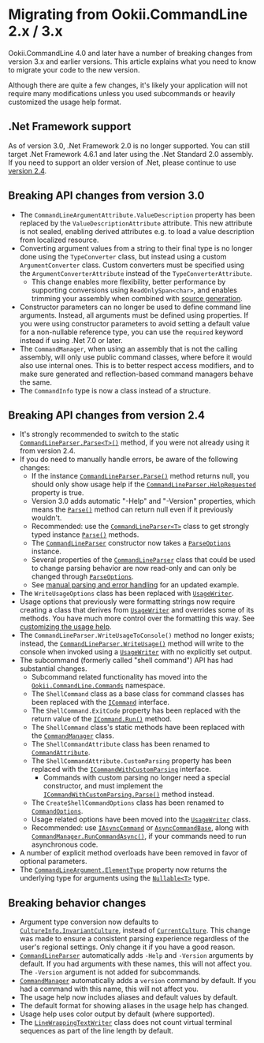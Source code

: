 # Migrating from Ookii.CommandLine 2.x / 3.x

Ookii.CommandLine 4.0 and later have a number of breaking changes from version 3.x and earlier
versions. This article explains what you need to know to migrate your code to the new version.

Although there are quite a few changes, it's likely your application will not require many
modifications unless you used subcommands or heavily customized the usage help format.

## .Net Framework support

As of version 3.0, .Net Framework 2.0 is no longer supported. You can still target .Net Framework
4.6.1 and later using the .Net Standard 2.0 assembly. If you need to support an older version of
.Net, please continue to use [version 2.4](https://github.com/SvenGroot/ookii.commandline/releases/tag/v2.4).

## Breaking API changes from version 3.0

- The `CommandLineArgumentAttribute.ValueDescription` property has been replaced by the
  `ValueDescriptionAttribute` attribute. This new attribute is not sealed, enabling derived
  attributes e.g. to load a value description from localized resource.
- Converting argument values from a string to their final type is no longer done using the
  `TypeConverter` class, but instead using a custom `ArgumentConverter` class. Custom converters
  must be specified using the `ArgumentConverterAttribute` instead of the `TypeConverterAttribute`.
  - This change enables more flexibility, better performance by supporting conversions using
    `ReadOnlySpan<char>`, and enables trimming your assembly when combined with
    [source generation](SourceGeneration.md).
- Constructor parameters can no longer be used to define command line arguments. Instead, all
  arguments must be defined using properties. If you were using constructor parameters to avoid
  setting a default value for a non-nullable reference type, you can use the `required` keyword
  instead if using .Net 7.0 or later.
- The `CommandManager`, when using an assembly that is not the calling assembly, will only use
  public command classes, where before it would also use internal ones. This is to better respect
  access modifiers, and to make sure generated and reflection-based command managers behave the
  same.
- The `CommandInfo` type is now a class instead of a structure.

## Breaking API changes from version 2.4

- It's strongly recommended to switch to the static [`CommandLineParser.Parse<T>()`][] method, if you
  were not already using it from version 2.4.
- If you do need to manually handle errors, be aware of the following changes:
  - If the instance [`CommandLineParser.Parse()`][CommandLineParser.Parse()_2] method returns null, you should only show usage help
    if the [`CommandLineParser.HelpRequested`][] property is true.
  - Version 3.0 adds automatic "-Help" and "-Version" properties, which means the [`Parse()`][Parse()_6] method
    can return null even if it previously wouldn't.
  - Recommended: use the [`CommandLineParser<T>`][] class to get strongly typed instance [`Parse()`][Parse()_5]
    methods.
  - The [`CommandLineParser`][] constructor now takes a [`ParseOptions`][] instance.
  - Several properties of the [`CommandLineParser`][] class that could be used to change parsing behavior
    are now read-only and can only be changed through [`ParseOptions`][].
  - See [manual parsing and error handling](ParsingArguments.md#manual-parsing-and-error-handling)
    for an updated example.
- The `WriteUsageOptions` class has been replaced with [`UsageWriter`][].
- Usage options that previously were formatting strings now require creating a class that derives
  from [`UsageWriter`][] and overrides some of its methods. You have much more control over the
  formatting this way. See [customizing the usage help](UsageHelp.md#customizing-the-usage-help).
- The `CommandLineParser.WriteUsageToConsole()` method no longer exists; instead, the
  [`CommandLineParser.WriteUsage()`][] method will write to the console when invoked using a
  [`UsageWriter`][] with no explicitly set output.
- The subcommand (formerly called "shell command") API has had substantial changes.
  - Subcommand related functionality has moved into the [`Ookii.CommandLine.Commands`][] namespace.
  - The `ShellCommand` class as a base class for command classes has been replaced with the
    [`ICommand`][] interface.
  - The `ShellCommand.ExitCode` property has been replaced with the return value of the
    [`ICommand.Run()`][] method.
  - The `ShellCommand` class's static methods have been replaced with the [`CommandManager`][] class.
  - The `ShellCommandAttribute` class has been renamed to [`CommandAttribute`][].
  - The `ShellCommandAttribute.CustomParsing` property has been replaced with the
    [`ICommandWithCustomParsing`][] interface.
    - Commands with custom parsing no longer need a special constructor, and must implement the
      [`ICommandWithCustomParsing.Parse()`][] method instead.
  - The `CreateShellCommandOptions` class has been renamed to [`CommandOptions`][].
  - Usage related options have been moved into the [`UsageWriter`][] class.
  - Recommended: use [`IAsyncCommand`][] or [`AsyncCommandBase`][], along with
    [`CommandManager.RunCommandAsync()`][], if your commands need to run asynchronous code.
- A number of explicit method overloads have been removed in favor of optional parameters.
- The [`CommandLineArgument.ElementType`][] property now returns the underlying type for arguments
  using the [`Nullable<T>`][] type.

## Breaking behavior changes

- Argument type conversion now defaults to [`CultureInfo.InvariantCulture`][], instead of
  [`CurrentCulture`][]. This change was made to ensure a consistent parsing experience regardless of the
  user's regional settings. Only change it if you have a good reason.
- [`CommandLineParser`][] automatically adds `-Help` and `-Version` arguments by default. If you had
  arguments with these names, this will not affect you. The `-Version` argument is not added for
  subcommands.
- [`CommandManager`][] automatically adds a `version` command by default. If you had a command with
  this name, this will not affect you.
- The usage help now includes aliases and default values by default.
- The default format for showing aliases in the usage help has changed.
- Usage help uses color output by default (where supported).
- The [`LineWrappingTextWriter`][] class does not count virtual terminal sequences as part of the
  line length by default.

[`AsyncCommandBase`]: https://www.ookii.org/docs/commandline-3.1/html/T_Ookii_CommandLine_Commands_AsyncCommandBase.htm
[`CommandAttribute`]: https://www.ookii.org/docs/commandline-3.1/html/T_Ookii_CommandLine_Commands_CommandAttribute.htm
[`CommandLineArgument.ElementType`]: https://www.ookii.org/docs/commandline-3.1/html/P_Ookii_CommandLine_CommandLineArgument_ElementType.htm
[`CommandLineParser.HelpRequested`]: https://www.ookii.org/docs/commandline-3.1/html/P_Ookii_CommandLine_CommandLineParser_HelpRequested.htm
[`CommandLineParser.Parse<T>()`]: https://www.ookii.org/docs/commandline-3.1/html/M_Ookii_CommandLine_CommandLineParser_Parse__1.htm
[`CommandLineParser.WriteUsage()`]: https://www.ookii.org/docs/commandline-3.1/html/M_Ookii_CommandLine_CommandLineParser_WriteUsage.htm
[`CommandLineParser`]: https://www.ookii.org/docs/commandline-3.1/html/T_Ookii_CommandLine_CommandLineParser.htm
[`CommandLineParser<T>`]: https://www.ookii.org/docs/commandline-3.1/html/T_Ookii_CommandLine_CommandLineParser_1.htm
[`CommandManager.RunCommandAsync()`]: https://www.ookii.org/docs/commandline-3.1/html/Overload_Ookii_CommandLine_Commands_CommandManager_RunCommandAsync.htm
[`CommandManager`]: https://www.ookii.org/docs/commandline-3.1/html/T_Ookii_CommandLine_Commands_CommandManager.htm
[`CommandOptions`]: https://www.ookii.org/docs/commandline-3.1/html/T_Ookii_CommandLine_Commands_CommandOptions.htm
[`CultureInfo.InvariantCulture`]: https://learn.microsoft.com/dotnet/api/system.globalization.cultureinfo.invariantculture
[`CurrentCulture`]: https://learn.microsoft.com/dotnet/api/system.globalization.cultureinfo.currentculture
[`IAsyncCommand`]: https://www.ookii.org/docs/commandline-3.1/html/T_Ookii_CommandLine_Commands_IAsyncCommand.htm
[`ICommand.Run()`]: https://www.ookii.org/docs/commandline-3.1/html/M_Ookii_CommandLine_Commands_ICommand_Run.htm
[`ICommand`]: https://www.ookii.org/docs/commandline-3.1/html/T_Ookii_CommandLine_Commands_ICommand.htm
[`ICommandWithCustomParsing.Parse()`]: https://www.ookii.org/docs/commandline-3.1/html/M_Ookii_CommandLine_Commands_ICommandWithCustomParsing_Parse.htm
[`ICommandWithCustomParsing`]: https://www.ookii.org/docs/commandline-3.1/html/T_Ookii_CommandLine_Commands_ICommandWithCustomParsing.htm
[`LineWrappingTextWriter`]: https://www.ookii.org/docs/commandline-3.1/html/T_Ookii_CommandLine_LineWrappingTextWriter.htm
[`Nullable<T>`]: https://learn.microsoft.com/dotnet/api/system.nullable-1
[`Ookii.CommandLine.Commands`]: https://www.ookii.org/docs/commandline-3.1/html/N_Ookii_CommandLine_Commands.htm
[`ParseOptions`]: https://www.ookii.org/docs/commandline-3.1/html/T_Ookii_CommandLine_ParseOptions.htm
[`UsageWriter`]: https://www.ookii.org/docs/commandline-3.1/html/T_Ookii_CommandLine_UsageWriter.htm
[CommandLineParser.Parse()_2]: https://www.ookii.org/docs/commandline-3.1/html/Overload_Ookii_CommandLine_CommandLineParser_Parse.htm
[Parse()_5]: https://www.ookii.org/docs/commandline-3.1/html/Overload_Ookii_CommandLine_CommandLineParser_1_Parse.htm
[Parse()_6]: https://www.ookii.org/docs/commandline-3.1/html/Overload_Ookii_CommandLine_CommandLineParser_Parse.htm
